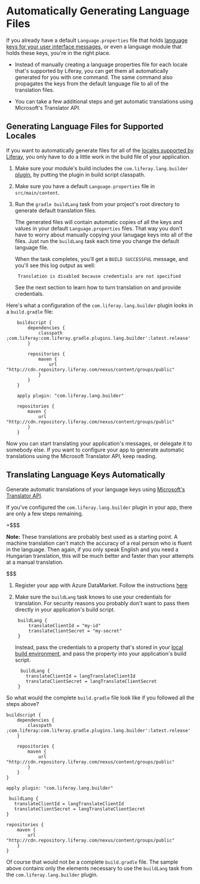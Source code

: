 # Automatically Generating Language Files [](id=automatically-generating-language-files)

If you already have a default `Language.properties` file that holds
[language keys for your user interface messages](/develop/tutorials/-/knowledge_base/7-0/localizing-your-application),
or even a language module that holds these keys, you're in the right place.

-  Instead of manually creating a language properties file for each locale
   that's supported by Liferay, you can get them all automatically generated for
you with one command. The same command also propagates the keys from the default
language file to all of the translation files.

-  You can take a few additional steps and get automatic translations using
   Microsoft's Translator API.

## Generating Language Files for Supported Locales [](id=generating-language-files-for-supported-locales)

If you want to automatically generate files for all of the [locales supported by Liferay](https://docs.liferay.com/portal/7.0/propertiesdoc/portal.properties.html#Languages%20and%20Time%20Zones),
you only have to do a little work in the build file of your application.

1. Make sure your module's build includes the `com.liferay.lang.builder`
[plugin](https://github.com/liferay/liferay-portal/tree/master/modules/sdk/gradle-plugins-lang-builder),
by putting the plugin in build script classpath.

2. Make sure you have a default `Language.properties` file in
   `src/main/content`. 

3. Run the `gradle buildLang` task from your project's root directory to generate
   default translation files.

    The generated files will contain automatic copies of all the keys and values
    in your default `Language.properties` files. That way you don't have to worry
    about manually copying your lanugage keys into all of the files. Just run the
    `buildLang` task each time you change the default language file.

    When the task completes, you'll get a `BUILD SUCCESSFUL` message, and you'll
see this log output as well:

        Translation is disabled because credentials are not specified

    See the next section to learn how to turn translation on and provide
    credentials.

Here's what a configuration of the `com.liferay.lang.builder` plugin looks in a
`build.gradle` file: 

        buildscript {
            dependencies {
                classpath ;com.liferay:com.liferay.gradle.plugins.lang.builder':latest.release'
            }

            repositories {
                maven {
                    url "http://cdn.repository.liferay.com/nexus/content/groups/public"
                }
            }
        }

        apply plugin: "com.liferay.lang.builder"

        repositories {
            maven {
                url "http://cdn.repository.liferay.com/nexus/content/groups/public"
            }
        }
Now you can start translating your application's messages, or delegate it to
somebody else. If you want to configure your app to generate automatic
translations using the Microsoft Translator API, keep reading.

## Translating Language Keys Automatically [](id=translating-language-keys-automatically)

Generate automatic translations of your language keys using [Microsoft's
Translator API](https://msdn.microsoft.com/en-us/library/hh454950).

If you've configured the `com.liferay.lang.builder` plugin in your app, there
are only a few steps remaining.

+$$$

**Note:** These translations are probably best used as a starting point. A
machine translation can't match the accuracy of a real person who is fluent in
the language. Then again, if you only speak English and you need a Hungarian
translation, this will be much better and faster than your attempts at a
manual translation.

$$$

1. Register your app with Azure DataMarket. Follow the instructions [here](https://msdn.microsoft.com/en-us/library/hh454950)

2. Make sure the `buildLang` task knows to use your credentials for translation.
For security reasons you probably don't want to pass them directly in your
application's build script.

        buildLang {
            translateClientId = "my-id"
            translateClientSecret = "my-secret"
        } 

    Instead, pass the credentials to a property that's stored in your [local build environment](https://docs.gradle.org/current/userguide/build_environment.html),
and pass the property into your application's build script.

         buildLang {
           translateClientId = langTranslateClientId
           translateClientSecret = langTranslateClientSecret
        }

So what would the complete `build.gradle` file look like if you followed all the
steps above? 

    buildscript {
        dependencies {
            classpath ;com.liferay:com.liferay.gradle.plugins.lang.builder':latest.release'
        }

        repositories {
            maven {
                url "http://cdn.repository.liferay.com/nexus/content/groups/public"
            }
        }
    }

    apply plugin: "com.liferay.lang.builder"

     buildLang {
       translateClientId = langTranslateClientId
       translateClientSecret = langTranslateClientSecret
    }

    repositories {
        maven {
            url "http://cdn.repository.liferay.com/nexus/content/groups/public"
        }
    }

Of course that would not be a complete `build.gradle` file. The sample above
contains only the elements necessary to use the `buildLang` task from the
`com.liferay.lang.builder` plugin.
